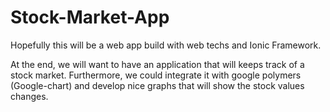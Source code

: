 # Stock-Market-App
Hopefully this will be a web app build with web techs and Ionic Framework. 

At the end, we will want to have an application that will keeps track of a stock market. Furthermore, we could integrate it with google polymers (Google-chart) and develop nice graphs that will show the stock values changes.